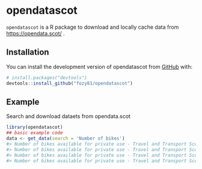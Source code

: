 
<!-- README.md is generated from README.Rmd. Please edit that file -->

# opendatascot

<!-- badges: start -->
<!-- badges: end -->

`opendatascot` is a R package to download and locally cache data from
<https://opendata.scot/> .

## Installation

You can install the development version of opendatascot from
[GitHub](https://github.com/) with:

``` r
# install.packages("devtools")
devtools::install_github("fozy81/opendatascot")
```

## Example

Search and download dataets from opendata.scot

``` r
library(opendatascot)
## basic example code
data <- get_data(search = 'Number of bikes')
#> Number of bikes available for private use - Travel and Transport Scotland 2016 - Scottish Household Survey was updated on 2022-06-25
#> Number of bikes available for private use - Travel and Transport Scotland 2017 - Scottish Household Survey was updated on 2022-06-25
#> Number of bikes available for private use - Travel and Transport Scotland 2018 - Scottish Household Survey was updated on 2022-06-25
#> Number of bikes available for private use - Travel and Transport Scotland 2019 - Scottish Household Survey was updated on 2022-06-25
```
